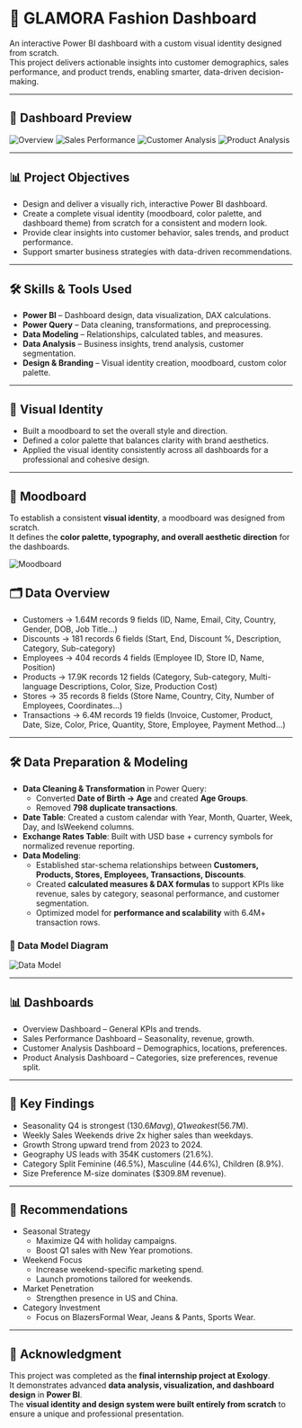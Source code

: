 # 👗 GLAMORA Fashion Dashboard

An interactive Power BI dashboard with a custom visual identity designed from scratch.  
This project delivers actionable insights into customer demographics, sales performance, and product trends, enabling smarter, data-driven decision-making.

---

## 📸 Dashboard Preview
![Overview](Dashboards/Overview-Dashboard.png)
![Sales Performance](Dashboards/Sales-Performance.png)
![Customer Analysis](Dashboards/Customer-Analysis.png)
![Product Analysis](Dashboards/Product-Analysis.png)




---

## 📊 Project Objectives
- Design and deliver a visually rich, interactive Power BI dashboard.
- Create a complete visual identity (moodboard, color palette, and dashboard theme) from scratch for a consistent and modern look.
- Provide clear insights into customer behavior, sales trends, and product performance.
- Support smarter business strategies with data-driven recommendations.

---

## 🛠 Skills & Tools Used
- **Power BI** – Dashboard design, data visualization, DAX calculations.  
- **Power Query** – Data cleaning, transformations, and preprocessing.  
- **Data Modeling** – Relationships, calculated tables, and measures. 
- **Data Analysis** – Business insights, trend analysis, customer segmentation.  
- **Design & Branding** – Visual identity creation, moodboard, custom color palette.  

---

## 🎨 Visual Identity
- Built a moodboard to set the overall style and direction.  
- Defined a color palette that balances clarity with brand aesthetics.  
- Applied the visual identity consistently across all dashboards for a professional and cohesive design.  

---

## 🎨 Moodboard
To establish a consistent **visual identity**, a moodboard was designed from scratch.  
It defines the **color palette, typography, and overall aesthetic direction** for the dashboards.  

![Moodboard](Mood-Board/MoodBorad.png)

## 🗂 Data Overview
- Customers → 1.64M records  9 fields (ID, Name, Email, City, Country, Gender, DOB, Job Title…)
- Discounts → 181 records  6 fields (Start, End, Discount %, Description, Category, Sub-category)
- Employees → 404 records  4 fields (Employee ID, Store ID, Name, Position)
- Products → 17.9K records  12 fields (Category, Sub-category, Multi-language Descriptions, Color, Size, Production Cost)
- Stores → 35 records  8 fields (Store Name, Country, City, Number of Employees, Coordinates…)
- Transactions → 6.4M records  19 fields (Invoice, Customer, Product, Date, Size, Color, Price, Quantity, Store, Employee, Payment Method…)

---

## 🛠 Data Preparation & Modeling
- **Data Cleaning & Transformation** in Power Query:  
  - Converted **Date of Birth → Age** and created **Age Groups**.  
  - Removed **798 duplicate transactions**.  
- **Date Table**: Created a custom calendar with Year, Month, Quarter, Week, Day, and IsWeekend columns.  
- **Exchange Rates Table**: Built with USD base + currency symbols for normalized revenue reporting.  
- **Data Modeling**:  
  - Established star-schema relationships between **Customers, Products, Stores, Employees, Transactions, Discounts**.  
  - Created **calculated measures & DAX formulas** to support KPIs like revenue, sales by category, seasonal performance, and customer segmentation.  
  - Optimized model for **performance and scalability** with 6.4M+ transaction rows.

 ### 📐 Data Model Diagram
![Data Model](Data-Modeling/Data-Modeling.png)

---

## 📊 Dashboards
- Overview Dashboard – General KPIs and trends.
- Sales Performance Dashboard – Seasonality, revenue, growth.
- Customer Analysis Dashboard – Demographics, locations, preferences.
- Product Analysis Dashboard – Categories, size preferences, revenue split.

---

## 🔑 Key Findings
- Seasonality Q4 is strongest ($130.6M avg), Q1 weakest ($56.7M).
- Weekly Sales Weekends drive 2x higher sales than weekdays.
- Growth Strong upward trend from 2023 to 2024.
- Geography US leads with 354K customers (21.6%).
- Category Split Feminine (46.5%), Masculine (44.6%), Children (8.9%).
- Size Preference M-size dominates ($309.8M revenue).

---

## 🚀 Recommendations
- Seasonal Strategy  
  - Maximize Q4 with holiday campaigns.  
  - Boost Q1 sales with New Year promotions.  
- Weekend Focus  
  - Increase weekend-specific marketing spend.  
  - Launch promotions tailored for weekends.  
- Market Penetration  
  - Strengthen presence in US and China.  
- Category Investment
  - Focus on BlazersFormal Wear, Jeans & Pants, Sports Wear.  

---

## 🙌 Acknowledgment
This project was completed as the **final internship project at Exology**.  
It demonstrates advanced **data analysis, visualization, and dashboard design** in **Power BI**.  
The **visual identity and design system were built entirely from scratch** to ensure a unique and professional presentation.
